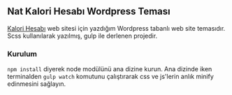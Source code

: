 ## Nat Kalori Hesabı Wordpress Teması
[Kalori Hesabı](https://kalorihesabi.com/) web sitesi için yazdığım Wordpress tabanlı web site temasıdır. Scss kullanılarak yazılmış, gulp ile derlenen projedir. 
### Kurulum
`npm install` diyerek node modülünü ana dizine kurun. Ana dizinde iken terminalden `gulp watch` komutunu çalıştırarak css ve js'lerin anlık minify edinmesini sağlayın.